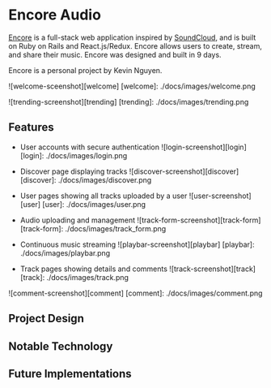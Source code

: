 # Encore Audio

[Encore][encore] is a full-stack web application inspired by [SoundCloud][soundcloud],
and is built on Ruby on Rails and React.js/Redux. Encore allows users to create,
stream, and share their music. Encore was designed and built in 9 days.

Encore is a personal project by Kevin Nguyen.

[encore]: http://www.encore-audio.us
[soundcloud]: http://soundcloud.com

![welcome-sceenshot][welcome]
[welcome]: ./docs/images/welcome.png

![trending-screenshot][trending]
[trending]: ./docs/images/trending.png

## Features

- User accounts with secure authentication
![login-screenshot][login]
[login]: ./docs/images/login.png

- Discover page displaying tracks
![discover-screenshot][discover]
[discover]: ./docs/images/discover.png

- User pages showing all tracks uploaded by a user
![user-screenshot][user]
[user]: ./docs/images/user.png

- Audio uploading and management
![track-form-screenshot][track-form]
[track-form]: ./docs/images/track_form.png

- Continuous music streaming
![playbar-screenshot][playbar]
[playbar]: ./docs/images/playbar.png

- Track pages showing details and comments
![track-screenshot][track]
[track]: ./docs/images/track.png

![comment-screenshot][comment]
[comment]: ./docs/images/comment.png

## Project Design

## Notable Technology

## Future Implementations
